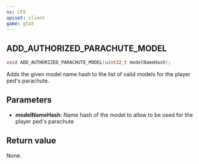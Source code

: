 ```yaml
---
ns: CFX
apiset: client
game: gta5
---
```

## ADD_AUTHORIZED_PARACHUTE_MODEL

```c
void ADD_AUTHORIZED_PARACHUTE_MODEL(uint32_t modelNameHash);
```

Adds the given model name hash to the list of valid models for the player ped's parachute.

## Parameters
* **modelNameHash**: Name hash of the model to allow to be used for the player ped's parachute

## Return value
None.